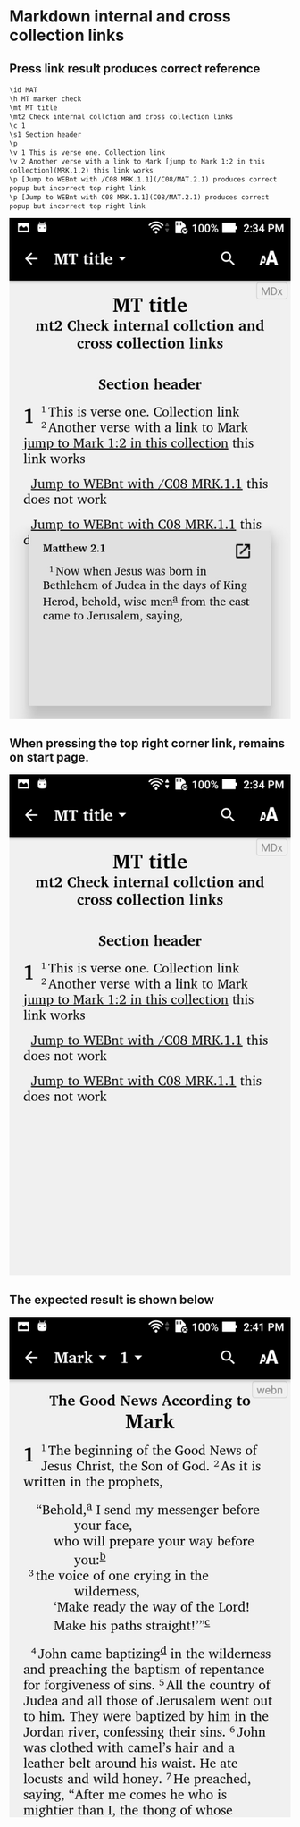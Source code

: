 # Markdown internal and cross collection links

## Press link result produces correct reference

```
\id MAT
\h MT marker check
\mt MT title
\mt2 Check internal collction and cross collection links
\c 1
\s1 Section header
\p
\v 1 This is verse one. Collection link    
\v 2 Another verse with a link to Mark [jump to Mark 1:2 in this collection](MRK.1.2) this link works
\p [Jump to WEBnt with /C08 MRK.1.1](/C08/MAT.2.1) produces correct popup but incorrect top right link
\p [Jump to WEBnt with C08 MRK.1.1](C08/MAT.2.1) produces correct popup but incorrect top right link
```

![correct popup](images/MD-crossCollectionPopupCorrect.jpg)

## When pressing the top right corner link, remains on start page.

![correct popup](images/MD-CrossCollection-post-link-touch.jpg)

## The expected result is shown below

![correct popup](images/MD-CrossCollection-expected-result.jpg)